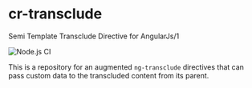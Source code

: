 # cr-transclude
Semi Template Transclude Directive for AngularJs/1 

![Node.js CI](https://github.com/elpddev/cr-transclude/workflows/Node.js%20CI/badge.svg?branch=main)

This is a repository for an augmented `ng-transclude` directives that can pass custom data to the transcluded content from its parent. 

